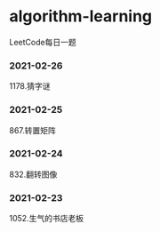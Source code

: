 # algorithm-learning
LeetCode每日一题

### 2021-02-26
1178.猜字谜

### 2021-02-25
867.转置矩阵

### 2021-02-24
832.翻转图像

### 2021-02-23 
1052.生气的书店老板
